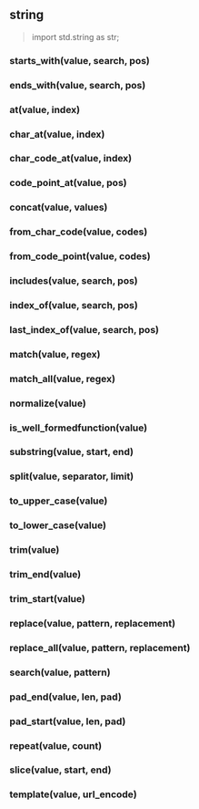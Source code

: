 
## string
> import std.string as str;

### starts_with(value, search, pos)

### ends_with(value, search, pos)

### at(value, index)

### char_at(value, index)

### char\_code\_at(value, index)

### code\_point\_at(value, pos)

### concat(value, values)

### from\_char\_code(value, codes)

### from\_code\_point(value, codes)

### includes(value, search, pos)

### index_of(value, search, pos)

### last\_index\_of(value, search, pos)

### match(value, regex)

### match_all(value, regex)

### normalize(value)

### is\_well\_formedfunction(value)

### substring(value, start, end)

### split(value, separator, limit)

### to\_upper\_case(value)

### to\_lower\_case(value)

### trim(value)

### trim_end(value)

### trim_start(value)

### replace(value, pattern, replacement)

### replace_all(value, pattern, replacement)

### search(value, pattern)

### pad_end(value, len, pad)

### pad_start(value, len, pad)

### repeat(value, count)

### slice(value, start, end)

### template(value, url_encode)
